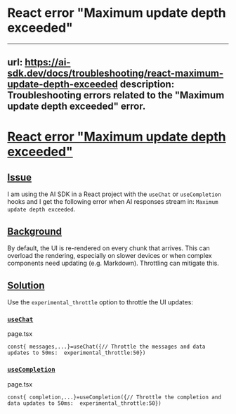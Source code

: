 # React error "Maximum update depth exceeded"


---
url: https://ai-sdk.dev/docs/troubleshooting/react-maximum-update-depth-exceeded
description: Troubleshooting errors related to the "Maximum update depth exceeded" error.
---


# [React error "Maximum update depth exceeded"](#react-error-maximum-update-depth-exceeded)



## [Issue](#issue)


I am using the AI SDK in a React project with the `useChat` or `useCompletion` hooks and I get the following error when AI responses stream in: `Maximum update depth exceeded`.


## [Background](#background)


By default, the UI is re-rendered on every chunk that arrives. This can overload the rendering, especially on slower devices or when complex components need updating (e.g. Markdown). Throttling can mitigate this.


## [Solution](#solution)


Use the `experimental_throttle` option to throttle the UI updates:


### [`useChat`](#usechat)


page.tsx

```
const{ messages,...}=useChat({// Throttle the messages and data updates to 50ms:  experimental_throttle:50})
```


### [`useCompletion`](#usecompletion)


page.tsx

```
const{ completion,...}=useCompletion({// Throttle the completion and data updates to 50ms:  experimental_throttle:50})
```
